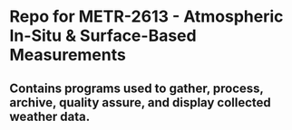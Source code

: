 # Repo for METR-2613 - Atmospheric In-Situ & Surface-Based Measurements
## Contains programs used to gather, process, archive, quality assure, and display collected weather data.
